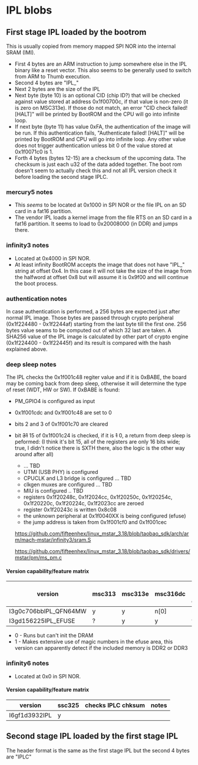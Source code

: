 # IPL blobs

## First stage IPL loaded by the bootrom

This is usually copied from memory mapped SPI NOR into the internal SRAM (IMI).

- First 4 bytes are an ARM instruction to jump somewhere else in the IPL binary like a reset vector.
   This also seems to be generally used to switch from ARM to Thumb execution.
- Second 4 bytes are "IPL_"
- Next 2 bytes are the size of the IPL
- Next byte (byte 10) is an optional CID (chip ID?) that will be checked against value stored at address 0x1f00700c, if that value is non-zero (it is zero on MSC313e). If those do not match, an error "CID check failed! [HALT]" will be printed by BootROM and the CPU will go into infinite loop.
- If next byte (byte 11) has value 0xFA, the authentication of the image will be run. If this authentication fails, "Authenticate failed! [HALT]" will be printed by BootROM and CPU will go into infinite loop. Any other value does not trigger authentication unless bit 0 of the value stored at 0x1f0071c0 is 1.
- Forth 4 bytes (bytes 12-15) are a checksum of the upcoming data. The checksum is just each u32 of the data added together. The boot rom doesn't seem to actually check this and not all IPL version check it before loading the second stage IPLC.

### mercury5 notes

- This *seems* to be located at 0x1000 in SPI NOR or the file IPL on an SD card in a fat16 partition.
- The vendor IPL loads a kernel image from the file RTS on an SD card in a fat16 partition. It seems to load to 0x20008000 (in DDR) and jumps there.

### infinity3 notes

- Located at 0x4000 in SPI NOR.
- At least infinity BootROM accepts the image that does not have "IPL_" string at offset 0x4. In this case it will not take the size of the image from the halfword at offset 0x8 but will assume it is 0x9f00 and will continue the boot process.

### authentication notes

In case authentication is performed, a 256 bytes are expected just after normal IPL image. Those bytes are passed through crypto peripheral (0x1f224480 - 0x1f2244af) starting from the last byte till the first one. 256 bytes value seams to be computed out of which 32 last are taken.
A SHA256 value of the IPL image is calculated by other part of crypto engine (0x1f224400 - 0x1f22445f) and its result is compared with the hash explained above.

### deep sleep notes

The IPL checks the 0x1f001c48 regiter value and if it is 0xBABE,
the board may be coming back from deep sleep, otherwise it will determine the type of reset (WDT, HW or SW). 
If 0xBABE is found:
* PM_GPIO4 is configured as input
* 0x1f001cdc and 0x1f001c48 are set to 0
* bits 2 and 3 of 0x1f001c70 are cleared
* bit ~~31~~ 15 of 0x1f001c24 is checked, if it is ~~1~~ 0, a return from deep sleep is peformed: (I think it's bit 15, all of the registers are only 16 bits wide; true, I didn't notice there is SXTH there, also the logic is the other way around after all)
  * ... TBD
  * UTMI (USB PHY) is configured
  * CPUCLK and L3 bridge is configured ... TBD
  * clkgen muxes are configured ... TBD
  * MIU is configured .. TBD
  * registers 0x1f20248c, 0x1f2024cc, 0x1f20250c, 0x1f20254c, 0x1f20220c, 0x1f20224c, 0x1f2023cc are zeroed
  * register 0x1f20243c is written 0x8c08
  * the unknown peripheral at 0x1f0040XX is being configured (efuse)
  * the jump address is taken from 0x1f001cf0 and 0x1f001cec
  
  https://github.com/fifteenhex/linux_mstar_3.18/blob/taobao_sdk/arch/arm/mach-mstar/infinity3/sram.S
  
  https://github.com/fifteenhex/linux_mstar_3.18/blob/taobao_sdk/drivers/mstar/pm/ms_pm.c

#### Version capability/feature matrix

| version               | msc313 | msc313e | msc316dc | checks IPLC chksum | notes |
|-----------------------|--------|---------|----------|--------------------|-------|
| I3g0c706bbIPL_QFN64MW | y      | y       | n[0]     | n                  |       |
| I3gd156225IPL_EFUSE   | ?      | y       | y        | y                  |[1]    |

- 0 - Runs but can't init the DRAM
- 1 - Makes extensive use of magic numbers in the efuse area, this version can apparently
      detect if the included memory is DDR2 or DDR3

### infinity6 notes

- Located at 0x0 in SPI NOR.

#### Version capability/feature matrix

| version               | ssc325 | checks IPLC chksum | notes |
|-----------------------|--------|--------------------|-------|
| I6gf1d3932IPL         | y      |                    |       |

## Second stage IPL loaded by the first stage IPL

The header format is the same as the first stage IPL but the second 4 bytes are "IPLC"




